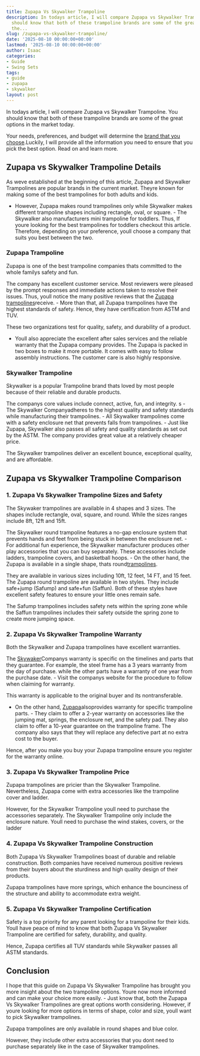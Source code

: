 ```yaml
---
title: Zupapa Vs Skywalker Trampoline
description: In todays article, I will compare Zupapa vs Skywalker Trampoline. You
  should know that both of these trampoline brands are some of the great options in
  the...
slug: /zupapa-vs-skywalker-trampoline/
date: '2025-08-10 00:00:00+00:00'
lastmod: '2025-08-10 00:00:00+00:00'
author: Isaac
categories:
- Guide
- Swing Sets
tags:
- guide
- zupapa
- skywalker
layout: post
---
```

In todays article, I will compare Zupapa vs Skywalker Trampoline. You should know that both of these trampoline brands are some of the great options in the market today.

Your needs, preferences, and budget will determine the [brand that you choose](https://pestpolicy.com/rectangular-vs-round-trampoline/).Luckily, I will provide all the information you need to ensure that you pick the best option. Read on and learn more.

##  Zupapa vs Skywalker Trampoline  Details

As weve established at the beginning of this article, Zupapa and Skywalker Trampolines are popular brands in the current market. Theyre known for making some of the best trampolines for both adults and kids.

- However, Zupapa makes round trampolines only while Skywalker makes different trampoline shapes including rectangle, oval, or square. - The Skywalker also manufacturers mini trampoline for toddlers. Thus, If youre looking for the best trampolines for toddlers checkout this article. Therefore, depending on your preference, youll choose a company that suits you best between the two.

###  Zupapa Trampoline

Zupapa is one of the best trampoline companies thats committed to the whole familys safety and fun.

The company has excellent customer service. Most reviewers were pleased by the prompt responses and immediate actions taken to resolve their issues. Thus, youll notice the many positive reviews that the [Zupapa trampolines](https://pestpolicy.com/best-backyard-trampolines/)receive. - More than that, all Zupapa trampolines have the highest standards of safety. Hence, they have certification from ASTM and TUV.

These two organizations test for quality, safety, and durability of a product.

- Youll also appreciate the excellent after sales services and the reliable warranty that the Zupapa company provides. The Zupapa is packed in two boxes to make it more portable. It comes with easy to follow assembly instructions. The customer care is also highly responsive.

###  Skywalker Trampoline

Skywalker is a popular Trampoline brand thats loved by most people because of their reliable and durable products.

The companys core values include connect, active, fun, and integrity. s - The Skywalker Companyadheres to the highest quality and safety standards while manufacturing their trampolines. - All Skywalker trampolines come with a safety enclosure net that prevents falls from trampolines. - Just like Zupapa, Skywalker also passes all safety and quality standards as set out by the ASTM. The company provides great value at a relatively cheaper price.

The Skywalker trampolines deliver an excellent bounce, exceptional quality, and are affordable.

##  Zupapa vs Skywalker Trampoline  Comparison

###  1. Zupapa Vs Skywalker Trampoline Sizes and Safety

The Skywaker trampolines are available in 4 shapes and 3 sizes. The shapes include rectangle, oval, square, and round. While the sizes ranges include 8ft, 12ft and 15ft.

The Skywalker round trampoline features a no-gap enclosure system that prevents hands and feet from being stuck in between the enclosure net. - For additional fun experience, the Skywalker manufacturer produces other play accessories that you can buy separately. These accessories include ladders, trampoline covers, and basketball hoops. - On the other hand, the Zupapa is available in a single shape, thats round[trampolines](https://pestpolicy.com/best-long-trampolines-for-gymnastics/).

They are available in various sizes including 10ft, 12 feet, 14 FT, and 15 feet. The Zupapa round trampoline are available in two styles. They include safe+jump (Safump) and safe+fun (Saffun). Both of these styles have excellent safety features to ensure your little ones remain safe.

The Safump trampolines includes safety nets within the spring zone while the Saffun trampolines includes their safety outside the spring zone to create more jumping space.

###  2. Zupapa Vs Skywalker Trampoline Warranty

Both the Skywalker and Zupapa trampolines have excellent warranties.

The [Skywaker](https://www.skywalkertrampolines.com/pages/product-registration)Companys warranty is specific on the timelines and parts that they guarantee. For example, the steel frame has a 3 years warranty from the day of purchase. while the other parts have a warranty of one year from the purchase date. - Visit the companys website for the procedure to follow when claiming for warranty.

This warranty is applicable to the original buyer and its nontransferable.

- On the other hand, [Zupapa](https://www.zupapa.us/pages/warranty)alsoprovides warranty for specific trampoline parts. - They claim to offer a 2-year warranty on accessories like the jumping mat, springs, the enclosure net, and the safety pad. They also claim to offer a 10-year guarantee on the trampoline frame. The company also says that they will replace any defective part at no extra cost to the buyer.

Hence, after you make you buy your Zupapa trampoline ensure you register for the warranty online.

###  3. Zupapa Vs Skywalker Trampoline Price

Zupapa trampolines are pricier than the Skywalker Trampoline. Nevertheless, Zupapa come with extra accessories like the trampoline cover and ladder.

However, for the Skywalker Trampoline youll need to purchase the accessories separately. The Skywalker Trampoline only include the enclosure nature. Youll need to purchase the wind stakes, covers, or the ladder

###  4. Zupapa Vs Skywalker Trampoline Construction

Both Zupapa Vs Skywalker Trampolines boast of durable and reliable construction. Both companies have received numerous positive reviews from their buyers about the sturdiness and high quality design of their products.

Zupapa trampolines have more springs, which enhance the bounciness of the structure and ability to accommodate extra weight.

###  5. Zupapa Vs Skywalker Trampoline Certification

Safety is a top priority for any parent looking for a trampoline for their kids. Youll have peace of mind to know that both Zupapa Vs Skywalker Trampoline are certified for safety, durability, and quality.

Hence, Zupapa certifies all TUV standards while Skywalker passes all ASTM standards.

##  Conclusion

I hope that this guide on Zupapa Vs Skywalker Trampoline has brought you more insight about the two trampoline options. Youre now more informed and can make your choice more easily. - Just know that, both the Zupapa Vs Skywalker Trampolines are great options worth considering. However, if youre looking for more options in terms of shape, color and size, youll want to pick Skywalker trampolines.

Zupapa trampolines are only available in round shapes and blue color.

However, they include other extra accessories that you dont need to purchase separately like in the case of Skywalker trampolines.